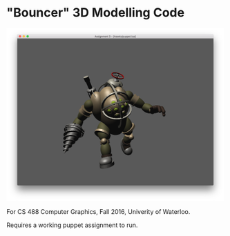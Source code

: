 # "Bouncer" 3D Modelling Code

![Bouncer](https://raw.githubusercontent.com/nfrasser/bouncer/master/screenshot.png)

For CS 488 Computer Graphics, Fall 2016, Univerity of Waterloo.

Requires a working puppet assignment to run.
